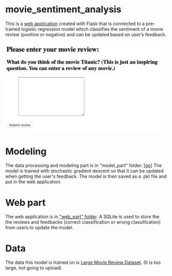 # movie_sentiment_analysis


This is a [web application](http://tz000.pythonanywhere.com) created with Flask that is connected to a pre-trained logistic regression model which classifies the sentiment of a movie review (positive or negative) and can be updated based on user’s feedback.

[<img src='img.png'>](http://tz000.pythonanywhere.com)

# Modeling
The data processing and modeling part is in "model_part" folder. [[go]](model_part/create_model.py) The model is trained with stochastic gradient descent so that it can be updated when getting the user's feedback. The model is then saved as a .pkl file and put in the web application.

# Web part
The web application is in ["web_part" folder](web_part). A SQLite is used to store the the reviews and feedbacks (correct classification or wrong classification) from users to update the model.

# Data 
The data this model is trained on is [Large Movie Review Dataset](https://ai.stanford.edu/~amaas/data/sentiment/). (It is too large, not going to upload)
